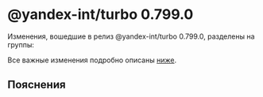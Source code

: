# @yandex-int/turbo 0.799.0

<!-- ЧЕЛОВЕЧЕСКОЕ ВСТУПЛЕНИЕ -->

Изменения, вошедшие в релиз @yandex-int/turbo 0.799.0, разделены на группы:

Все важные изменения подробно описаны [ниже](#Пояснения).

## Пояснения

